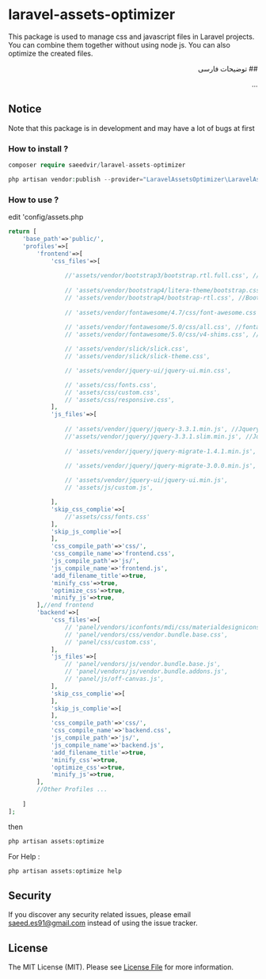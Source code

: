 # laravel-assets-optimizer
This package is used to manage css and javascript files in Laravel projects. You can combine them together without using node js. You can also optimize the created files.

<div lang="fa" dir="rtl">
## توضیحات فارسی

...

</div>

## Notice
Note that this package is in development and may have a lot of bugs at first

### How to install ?

```php
composer require saeedvir/laravel-assets-optimizer
```

```php
php artisan vendor:publish --provider="LaravelAssetsOptimizer\LaravelAssetsOptimizerServiceProvider"
```

### How to use ?

edit 'config/assets.php
```php
return [
    'base_path'=>'public/',
    'profiles'=>[
        'frontend'=>[
            'css_files'=>[
                
                //'assets/vendor/bootstrap3/bootstrap.rtl.full.css', //Bootstrap 3
                
                // 'assets/vendor/bootstrap4/litera-theme/bootstrap.css', //Bootstrap 4
                // 'assets/vendor/bootstrap4/bootstrap-rtl.css', //Bootstrap 4
                
                // 'assets/vendor/fontawesome/4.7/css/font-awesome.css', //fontawesome 4.7
                
                // 'assets/vendor/fontawesome/5.0/css/all.css', //fontawesome 5.0
                // 'assets/vendor/fontawesome/5.0/css/v4-shims.css', //fontawesome 5.0

                // 'assets/vendor/slick/slick.css',
                // 'assets/vendor/slick/slick-theme.css',

                // 'assets/vendor/jquery-ui/jquery-ui.min.css',

                // 'assets/css/fonts.css',
                // 'assets/css/custom.css',
                // 'assets/css/responsive.css',
            ],
            'js_files'=>[
                
                // 'assets/vendor/jquery/jquery-3.3.1.min.js', //Jquery 3
                //'assets/vendor/jquery/jquery-3.3.1.slim.min.js', //Jquery 3 Slim (No Ajax And Effects)
                
                // 'assets/vendor/jquery/jquery-migrate-1.4.1.min.js', //Jquery 1+ migrate
                
                // 'assets/vendor/jquery/jquery-migrate-3.0.0.min.js', //Jquery 3+ migrate

                // 'assets/vendor/jquery-ui/jquery-ui.min.js',
                // 'assets/js/custom.js',

            ],
            'skip_css_complie'=>[
                //'assets/css/fonts.css'
            ],
            'skip_js_complie'=>[
            ],
            'css_compile_path'=>'css/',
            'css_compile_name'=>'frontend.css',
            'js_compile_path'=>'js/',
            'js_compile_name'=>'frontend.js',
            'add_filename_title'=>true,
            'minify_css'=>true,
            'optimize_css'=>true,
            'minify_js'=>true,
        ],//end frontend
        'backend'=>[
            'css_files'=>[
                // 'panel/vendors/iconfonts/mdi/css/materialdesignicons.min.css',
                // 'panel/vendors/css/vendor.bundle.base.css',
                // 'panel/css/custom.css',
            ],
            'js_files'=>[
                // 'panel/vendors/js/vendor.bundle.base.js',
                // 'panel/vendors/js/vendor.bundle.addons.js',
                // 'panel/js/off-canvas.js',
            ],
            'skip_css_complie'=>[
            ],
            'skip_js_complie'=>[
            ],
            'css_compile_path'=>'css/',
            'css_compile_name'=>'backend.css',
            'js_compile_path'=>'js/',
            'js_compile_name'=>'backend.js',
            'add_filename_title'=>true,
            'minify_css'=>true,
            'optimize_css'=>true,
            'minify_js'=>true,
        ],
        //Other Profiles ...
        
    ]
];
```

then

```php
php artisan assets:optimize
```

For Help :
```php
php artisan assets:optimize help
```

## Security

If you discover any security related issues, please email [saeed.es91@gmail.com](mailto:saeed.es91@gmail.com) instead of using the issue tracker.

## License

The MIT License (MIT). Please see [License File](LICENSE.md) for more information.